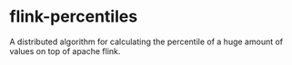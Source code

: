 # flink-percentiles
A distributed algorithm for calculating the percentile of a huge amount of values on top of apache flink.
